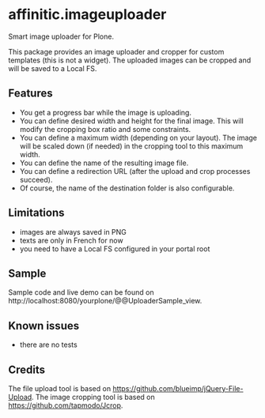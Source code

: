 affinitic.imageuploader
=======================

Smart image uploader for Plone.

This package provides an image uploader and cropper for custom templates (this is not a widget).
The uploaded images can be cropped and will be saved to a Local FS.

Features
--------
- You get a progress bar while the image is uploading.
- You can define desired width and height for the final image. This will modify the cropping box ratio and some constraints.
- You can define a maximum width (depending on your layout). The image will be scaled down (if needed) in the cropping tool to this maximum width.
- You can define the name of the resulting image file.
- You can define a redirection URL (after the upload and crop processes succeed).
- Of course, the name of the destination folder is also configurable.

Limitations
-----------
- images are always saved in PNG
- texts are only in French for now
- you need to have a Local FS configured in your portal root

Sample
------
Sample code and live demo can be found on http://localhost:8080/yourplone/@@UploaderSample_view.

Known issues
------------
- there are no tests

Credits
-------
The file upload tool is based on https://github.com/blueimp/jQuery-File-Upload.
The image cropping tool is based on https://github.com/tapmodo/Jcrop.
